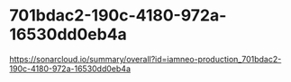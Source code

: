 # 701bdac2-190c-4180-972a-16530dd0eb4a
https://sonarcloud.io/summary/overall?id=iamneo-production_701bdac2-190c-4180-972a-16530dd0eb4a
